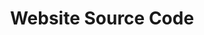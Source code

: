 ---
layout: page
title: Website Source Code
description: The up-to-date source code of this website (on GitHub).
img: assets/img/website.jpg
importance: 1
category: Coding
redirect: https://github.com/adaniabutto/Netlify-Website
---